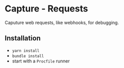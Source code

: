 # Capture - Requests

Caputure web requests, like webhooks, for debugging.

## Installation

* `yarn install`
* `bundle install`
* start with a `Procfile` runner
